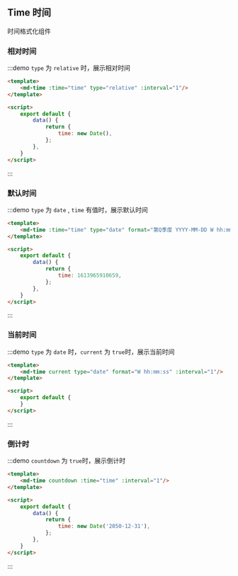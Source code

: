 ## Time 时间
时间格式化组件

### 相对时间

:::demo `type` 为 `relative` 时，展示相对时间

```html
<template>
    <md-time :time="time" type="relative" :interval="1"/>
</template>

<script>
    export default {
        data() {
            return {
                time: new Date(),
            };
        },
    }
</script>
```
:::

### 默认时间

:::demo `type` 为 `date` , `time` 有值时，展示默认时间

```html
<template>
    <md-time :time="time" type="date" format="第Q季度 YYYY-MM-DD W hh:mm:ss"/>
</template>

<script>
    export default {
        data() {
            return {
                time: 1613965910659,
            };
        },
    }
</script>
```
:::


### 当前时间

:::demo `type` 为 `date` 时，`current` 为 `true`时，展示当前时间

```html
<template>
    <md-time current type="date" format="W hh:mm:ss" :interval="1"/>
</template>

<script>
    export default {
    }
</script>
```
:::

### 倒计时

:::demo `countdown` 为 `true`时，展示倒计时

```html
<template>
    <md-time countdown :time="time" :interval="1"/>
</template>

<script>
    export default {
        data() {
            return {
                time: new Date('2050-12-31'),
            };
        },
    }
</script>
```
:::